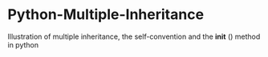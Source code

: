 # Python-Multiple-Inheritance
Illustration of multiple inheritance, the self-convention and the __init__ () method in python
